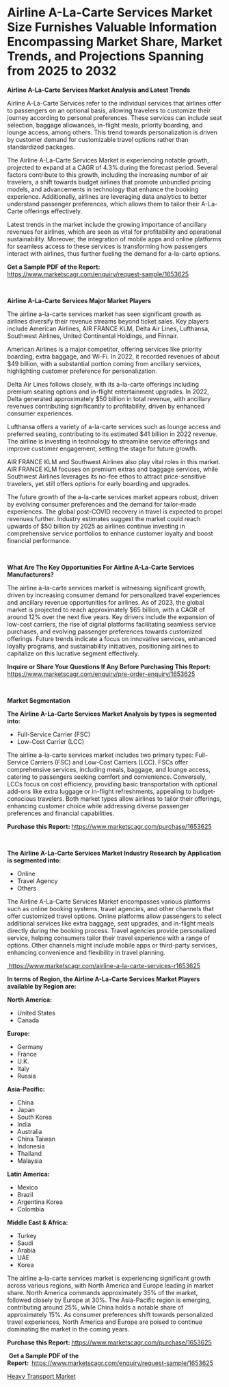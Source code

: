 <p><h1>Airline A-La-Carte Services Market Size Furnishes Valuable Information Encompassing Market Share, Market Trends, and Projections Spanning from 2025 to 2032</h1></p><p><strong>Airline A-La-Carte Services Market Analysis and Latest Trends</strong></p>
<p><p>Airline A-La-Carte Services refer to the individual services that airlines offer to passengers on an optional basis, allowing travelers to customize their journey according to personal preferences. These services can include seat selection, baggage allowances, in-flight meals, priority boarding, and lounge access, among others. This trend towards personalization is driven by customer demand for customizable travel options rather than standardized packages.</p><p>The Airline A-La-Carte Services Market is experiencing notable growth, projected to expand at a CAGR of 4.3% during the forecast period. Several factors contribute to this growth, including the increasing number of air travelers, a shift towards budget airlines that promote unbundled pricing models, and advancements in technology that enhance the booking experience. Additionally, airlines are leveraging data analytics to better understand passenger preferences, which allows them to tailor their A-La-Carte offerings effectively.</p><p>Latest trends in the market include the growing importance of ancillary revenues for airlines, which are seen as vital for profitability and operational sustainability. Moreover, the integration of mobile apps and online platforms for seamless access to these services is transforming how passengers interact with airlines, thus further fueling the demand for a-la-carte options.</p></p>
<p><strong>Get a Sample PDF of the Report:&nbsp;</strong> <a href="https://www.marketscagr.com/enquiry/request-sample/1653625?utm_campaign=2731&utm_medium=2&utm_source=Github&utm_content=ia&utm_term=09032025&utm_id=airline-a-la-carte-services">https://www.marketscagr.com/enquiry/request-sample/1653625</a></p>
<p>&nbsp;</p>
<p><strong>Airline A-La-Carte Services Major Market Players</strong></p>
<p><p>The airline a-la-carte services market has seen significant growth as airlines diversify their revenue streams beyond ticket sales. Key players include American Airlines, AIR FRANCE KLM, Delta Air Lines, Lufthansa, Southwest Airlines, United Continental Holdings, and Finnair. </p><p>American Airlines is a major competitor, offering services like priority boarding, extra baggage, and Wi-Fi. In 2022, it recorded revenues of about $49 billion, with a substantial portion coming from ancillary services, highlighting customer preference for personalization. </p><p>Delta Air Lines follows closely, with its a-la-carte offerings including premium seating options and in-flight entertainment upgrades. In 2022, Delta generated approximately $50 billion in total revenue, with ancillary revenues contributing significantly to profitability, driven by enhanced consumer experiences.</p><p>Lufthansa offers a variety of a-la-carte services such as lounge access and preferred seating, contributing to its estimated $41 billion in 2022 revenue. The airline is investing in technology to streamline service offerings and improve customer engagement, setting the stage for future growth.</p><p>AIR FRANCE KLM and Southwest Airlines also play vital roles in this market. AIR FRANCE KLM focuses on premium extras and baggage services, while Southwest Airlines leverages its no-fee ethos to attract price-sensitive travelers, yet still offers options for early boarding and upgrades.</p><p>The future growth of the a-la-carte services market appears robust, driven by evolving consumer preferences and the demand for tailor-made experiences. The global post-COVID recovery in travel is expected to propel revenues further. Industry estimates suggest the market could reach upwards of $50 billion by 2025 as airlines continue investing in comprehensive service portfolios to enhance customer loyalty and boost financial performance.</p></p>
<p>&nbsp;</p>
<p><strong>What Are The Key Opportunities For Airline A-La-Carte Services Manufacturers?</strong></p>
<p><p>The airline à-la-carte services market is witnessing significant growth, driven by increasing consumer demand for personalized travel experiences and ancillary revenue opportunities for airlines. As of 2023, the global market is projected to reach approximately $65 billion, with a CAGR of around 12% over the next five years. Key drivers include the expansion of low-cost carriers, the rise of digital platforms facilitating seamless service purchases, and evolving passenger preferences towards customized offerings. Future trends indicate a focus on innovative services, enhanced loyalty programs, and sustainability initiatives, positioning airlines to capitalize on this lucrative segment effectively.</p></p>
<p><strong>Inquire or Share Your Questions If Any Before Purchasing This Report:</strong> <a href="https://www.marketscagr.com/enquiry/pre-order-enquiry/1653625?utm_campaign=2731&utm_medium=2&utm_source=Github&utm_content=ia&utm_term=09032025&utm_id=airline-a-la-carte-services">https://www.marketscagr.com/enquiry/pre-order-enquiry/1653625</a></p>
<p>&nbsp;</p>
<p><strong>Market Segmentation</strong></p>
<p><strong>The Airline A-La-Carte Services Market Analysis by types is segmented into:</strong></p>
<p><ul><li>Full-Service Carrier (FSC)</li><li>Low-Cost Carrier (LCC)</li></ul></p>
<p><p>The airline a-la-carte services market includes two primary types: Full-Service Carriers (FSC) and Low-Cost Carriers (LCC). FSCs offer comprehensive services, including meals, baggage, and lounge access, catering to passengers seeking comfort and convenience. Conversely, LCCs focus on cost efficiency, providing basic transportation with optional add-ons like extra luggage or in-flight refreshments, appealing to budget-conscious travelers. Both market types allow airlines to tailor their offerings, enhancing customer choice while addressing diverse passenger preferences and financial capabilities.</p></p>
<p><strong>Purchase this Report:&nbsp;</strong><a href="https://www.marketscagr.com/purchase/1653625?utm_campaign=2731&utm_medium=2&utm_source=Github&utm_content=ia&utm_term=09032025&utm_id=airline-a-la-carte-services">https://www.marketscagr.com/purchase/1653625</a></p>
<p>&nbsp;</p>
<p><strong>The Airline A-La-Carte Services Market Industry Research by Application is segmented into:</strong></p>
<p><ul><li>Online</li><li>Travel Agency</li><li>Others</li></ul></p>
<p><p>The Airline A-La-Carte Services Market encompasses various platforms such as online booking systems, travel agencies, and other channels that offer customized travel options. Online platforms allow passengers to select additional services like extra baggage, seat upgrades, and in-flight meals directly during the booking process. Travel agencies provide personalized service, helping consumers tailor their travel experience with a range of options. Other channels might include mobile apps or third-party services, enhancing convenience and flexibility in travel planning.</p></p>
<p><a href="https://www.marketscagr.com/airline-a-la-carte-services-r1653625?utm_campaign=2731&utm_medium=2&utm_source=Github&utm_content=ia&utm_term=09032025&utm_id=airline-a-la-carte-services">&nbsp;https://www.marketscagr.com/airline-a-la-carte-services-r1653625</a></p>
<p><strong>In terms of Region, the Airline A-La-Carte Services Market Players available by Region are:</strong></p>
<p>
    <p> <strong> North America: </strong>
        <ul>
            <li>United States</li>
            <li>Canada</li>
        </ul>
        </p> 
    <p> <strong> Europe: </strong>
        <ul>
            <li>Germany</li>
            <li>France</li>
            <li>U.K.</li>
            <li>Italy</li>
            <li>Russia</li>
        </ul>
        </p> 
    <p> <strong> Asia-Pacific: </strong>
        <ul>
            <li>China</li>
            <li>Japan</li>
            <li>South Korea</li>
            <li>India</li>
            <li>Australia</li>
            <li>China Taiwan</li>
            <li>Indonesia</li>
            <li>Thailand</li>
            <li>Malaysia</li>
        </ul>
        </p> 
    <p> <strong> Latin America: </strong>
        <ul>
            <li>Mexico</li>
            <li>Brazil</li>
            <li>Argentina Korea</li>
            <li>Colombia</li>
        </ul>
        </p> 
    <p> <strong> Middle East & Africa: </strong>
        <ul>
            <li>Turkey</li>
            <li>Saudi</li>
            <li>Arabia</li>
            <li>UAE</li>
            <li>Korea</li>
        </ul>
    </p>
    </p>
<p><p>The airline a-la-carte services market is experiencing significant growth across various regions, with North America and Europe leading in market share. North America commands approximately 35% of the market, followed closely by Europe at 30%. The Asia-Pacific region is emerging, contributing around 25%, while China holds a notable share of approximately 15%. As consumer preferences shift towards personalized travel experiences, North America and Europe are poised to continue dominating the market in the coming years.</p></p>
<p><strong>Purchase this Report: </strong><a href="https://www.marketscagr.com/purchase/1653625?utm_campaign=2731&utm_medium=2&utm_source=Github&utm_content=ia&utm_term=09032025&utm_id=airline-a-la-carte-services">https://www.marketscagr.com/purchase/1653625</a></p>
<p>&nbsp;<strong>Get a Sample PDF of the Report:&nbsp;&nbsp;</strong><a href="https://www.marketscagr.com/enquiry/request-sample/1653625?utm_campaign=2731&utm_medium=2&utm_source=Github&utm_content=ia&utm_term=09032025&utm_id=airline-a-la-carte-services">https://www.marketscagr.com/enquiry/request-sample/1653625</a></p>
<p><strong></strong></p>
<p><p><a href="https://github.com/skerretflossie9297/Market-Research-Report-List-1/blob/main/heavy-transport-market.md?utm_campaign=2731&utm_medium=2&utm_source=Github&utm_content=ia&utm_term=09032025&utm_id=airline-a-la-carte-services">Heavy Transport Market</a></p></p>